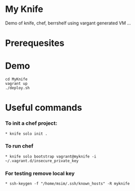 My Knife
========

Demo of knife, chef, berrshelf using vargant generated VM ...

Prerequesites
===


Demo
===

    cd MyKnife
    vagrant up
    ./deploy.sh

Useful commands
===

### To init a chef project:
    * knife solo init .

### To run chef
    * knife solo bootstrap vagrant@myknife -i ~/.vagrant.d/insecure_private_key

### For testing remove local key
    * ssh-keygen -f "/home/msim/.ssh/known_hosts" -R myknife